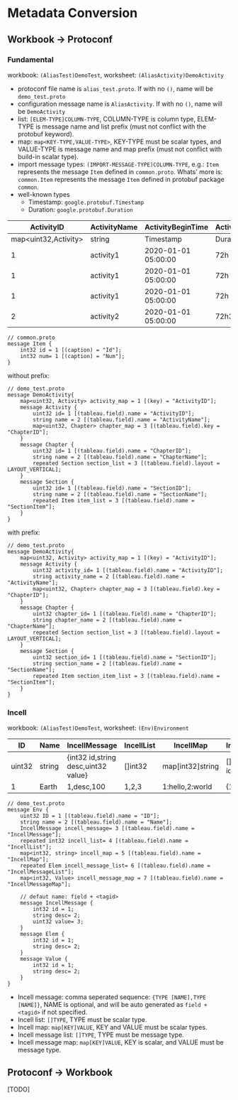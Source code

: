 # Metadata Conversion

## Workbook -> Protoconf

### Fundamental

workbook: `(AliasTest)DemoTest`, worksheet: `(AliasActivity)DemoActivity`

- protoconf file name is `alias_test.proto`. If with no `()`, name will be `demo_test.proto`
- configuration message name is `AliasActivity`. If with no `()`, name will be `DemoActivity`
- list: `[ELEM-TYPE]COLUMN-TYPE`,  COLUMN-TYPE is column type, ELEM-TYPE is message name and list prefix (must not conflict with the protobuf keyword).
- map: `map<KEY-TYPE,VALUE-TYPE>`, KEY-TYPE must be scalar types, and VALUE-TYPE is message name and map prefix (must not conflict with build-in scalar type).
- import message types: `(IMPORT-MESSAGE-TYPE)COLUMN-TYPE`, e.g.: `Item` represents the message `Item` defined in `common.proto`. Whats' more is: `common.Item` represents the message `Item` defined in protobuf package `common`.
- well-known types
  - Timestamp: `google.protobuf.Timestamp`
  - Duration: `google.protobuf.Duration`

| ActivityID           | ActivityName | ActivityBeginTime   | ActivityDuration | ChapterID           | ChapterName | SectionID       | SectionName | SectionItem1Id | SectionItem1Num | SectionItem2Id | SectionItem2Num |
| -------------------- | ------------ | ------------------- | ---------------- | ------------------- | ----------- | --------------- | ----------- | -------------- | --------------- | -------------- | --------------- |
| map<uint32,Activity> | string       | Timestamp           | Duration         | map<uint32,Chapter> | string      | [Section]uint32 | int32       | (Item)int32    | (Item)int32     | (Item)int32    | (Item)int32     |
| 1                    | activity1    | 2020-01-01 05:00:00 | 72h              | 1                   | chapter1    | 1               | section1    | 1001           | 1               | 1002           | 2               |
| 1                    | activity1    | 2020-01-01 05:00:00 | 72h              | 1                   | chapter1    | 2               | section2    | 1001           | 1               | 1002           | 2               |
| 1                    | activity1    | 2020-01-01 05:00:00 | 72h              | 2                   | chapter2    | 1               | section1    | 1001           | 1               | 1002           | 2               |
| 2                    | activity2    | 2020-01-01 05:00:00 | 72h3m0.5s        | 1                   | chapter1    | 1               | section1    | 1001           | 1               | 1002           | 2               |

```
// common.proto
message Item {
	int32 id = 1 [(caption) = "Id"];
	int32 num= 1 [(caption) = "Num"];
}
```

without prefix:
```
// demo_test.proto
message DemoActivity{
	map<uint32, Activity> activity_map = 1 [(key) = "ActivityID"];
	message Activity {
		uint32 id= 1 [(tableau.field).name = "ActivityID"];
		string name = 2 [(tableau.field).name = "ActivityName"];
		map<uint32, Chapter> chapter_map = 3 [(tableau.field).key = "ChapterID"];
	}
	message Chapter {
		uint32 id= 1 [(tableau.field).name = "ChapterID"];
		string name = 2 [(tableau.field).name = "ChapterName"];
		repeated Section section_list = 3 [(tableau.field).layout = LAYOUT_VERTICAL];
	}
	message Section {
		uint32 id= 1 [(tableau.field).name = "SectionID"];
		string name = 2 [(tableau.field).name = "SectionName"];
		repeated Item item_list = 3 [(tableau.field).name = "SectionItem"];
	}
}
```

with prefix: 
```
// demo_test.proto
message DemoActivity{
	map<uint32, Activity> activity_map = 1 [(key) = "ActivityID"];
	message Activity {
		uint32 activity_id= 1 [(tableau.field).name = "ActivityID"];
		string activity_name = 2 [(tableau.field).name = "ActivityName"];
		map<uint32, Chapter> chapter_map = 3 [(tableau.field).key = "ChapterID"];
	}
	message Chapter {
		uint32 chapter_id= 1 [(tableau.field).name = "ChapterID"];
		string chapter_name = 2 [(tableau.field).name = "ChapterName"];
		repeated Section section_list = 3 [(tableau.field).layout = LAYOUT_VERTICAL];
	}
	message Section {
		uint32 section_id= 1 [(tableau.field).name = "SectionID"];
		string section_name = 2 [(tableau.field).name = "SectionName"];
		repeated Item section_item_list = 3 [(tableau.field).name = "SectionItem"];
	}
}
```

### Incell

workbook: `(AliasTest)DemoTest`, worksheet: `(Env)Environment`

| ID     | Name   | IncellMessage                       | IncellList | IncellMap        | IncellMessageList            | IncellMessageMap                      |
| ------ | ------ | ----------------------------------- | ---------- | ---------------- | ---------------------------- | ------------------------------------- |
| uint32 | string | {int32 id,string desc,uint32 value} | []int32    | map[int32]string | []Elem{int32 id,string desc} | map[int32]Value{int32 id,string desc} |
| 1      | Earth  | 1,desc,100                          | 1,2,3      | 1:hello,2:world  | {1,hello},{2,world}          | 1:{1,hello},2:{2,world}               |

```
// demo_test.proto
message Env {
	uint32 ID = 1 [(tableau.field).name = "ID"];
	string name = 2 [(tableau.field).name = "Name"];
	IncellMessage incell_message= 3 [(tableau.field).name = "IncellMessage"];
	repeated int32 incell_list= 4 [(tableau.field).name = "IncellList"];
	map<int32, string> incell_map = 5 [(tableau.field).name = "IncellMap"];
	repeated Elem incell_message_list= 6 [(tableau.field).name = "IncellMessageList"];
    map<int32, Value> incell_message_map = 7 [(tableau.field).name = "IncellMessageMap"];

    // defaut name: field + <tagid>
	message IncellMessage {
		int32 id = 1;
		string desc= 2; 
		uint32 value= 3;
	}
    message Elem {
		int32 id = 1;
		string desc= 2;
	}
    message Value {
		int32 id = 1;
		string desc= 2;
	}
}
```

- Incell message: comma seperated sequence: `{TYPE [NAME],TYPE [NAME]}`, NAME is optional, and will be auto generated as `field + <tagid>` if not specified.
- Incell list: `[]TYPE`, TYPE must be scalar type.
- Incell map: `map[KEY]VALUE`, KEY and VALUE must be scalar types.
- Incell message list: `[]TYPE`, TYPE must be message type.
- Incell message map: `map[KEY]VALUE`, KEY is scalar, and VALUE must be message type.

## Protoconf -> Workbook
[TODO]